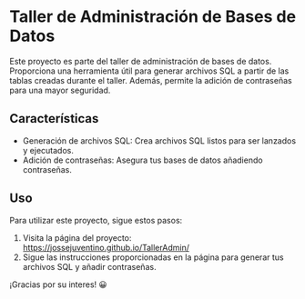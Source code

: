 # Taller de Administración de Bases de Datos

Este proyecto es parte del taller de administración de bases de datos. Proporciona una herramienta útil para generar archivos SQL a partir de las tablas creadas durante el taller. Además, permite la adición de contraseñas para una mayor seguridad.

## Características

- Generación de archivos SQL: Crea archivos SQL listos para ser lanzados y ejecutados.
- Adición de contraseñas: Asegura tus bases de datos añadiendo contraseñas.

## Uso

Para utilizar este proyecto, sigue estos pasos:

1. Visita la página del proyecto: https://jossejuventino.github.io/TallerAdmin/
2. Sigue las instrucciones proporcionadas en la página para generar tus archivos SQL y añadir contraseñas.

¡Gracias por su interes! 😀
